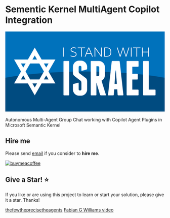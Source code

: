 # Sementic Kernel MultiAgent Copilot Integration


![I stand with Israel](./images/IStandWithIsrael.png)

Autonomous Multi-Agent Group Chat working with Copilot Agent Plugins in Microsoft Semantic Kernel

## Hire me

Please send [email](mailto:kingdavidconsulting@gmail.com) if you consider to **hire me**.

[![buymeacoffee](https://www.buymeacoffee.com/assets/img/custom_images/orange_img.png)](https://www.buymeacoffee.com/vyve0og)

## Give a Star! :star:

If you like or are using this project to learn or start your solution, please give it a star. Thanks!


[thefewtheprecisetheagents](https://github.com/fabianwilliams/LuxMentis/tree/main/dotnet/CAPs/thefewtheprecisetheagents)
[Fabian G Williams video](https://youtu.be/RYQmSbmd-WY)
